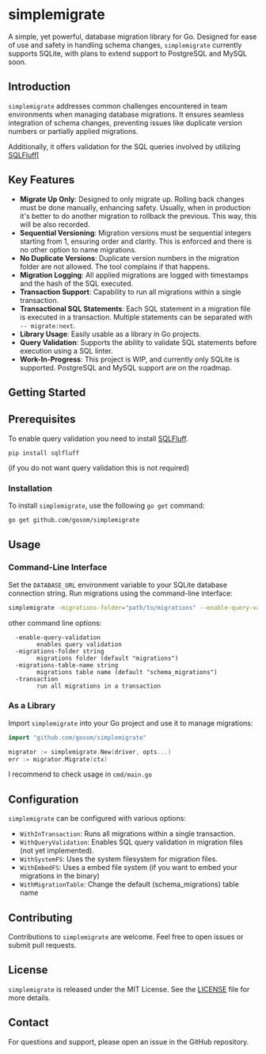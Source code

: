 # simplemigrate

A simple, yet powerful, database migration library for Go. Designed for ease of use and safety in handling schema changes, `simplemigrate` currently supports SQLite, with plans to extend support to PostgreSQL and MySQL soon.

## Introduction

`simplemigrate` addresses common challenges encountered in team environments when managing database migrations. It ensures seamless integration of schema changes, preventing issues like duplicate version numbers or partially applied migrations.

Additionally, it offers validation for the SQL queries involved by utilizing [SQLFluff](https://sqlfluff.com/)[

## Key Features

- **Migrate Up Only**: Designed to only migrate up. Rolling back changes must be done manually, enhancing safety. Usually, when in production it's better to do another migration to rollback the previous. This way, this will be also recorded.
- **Sequential Versioning**: Migration versions must be sequential integers starting from 1, ensuring order and clarity. This is enforced and there is no other option to name migrations.
- **No Duplicate Versions**: Duplicate version numbers in the migration folder are not allowed. The tool complains if that happens.
- **Migration Logging**: All applied migrations are logged with timestamps and the hash of the SQL executed.
- **Transaction Support**: Capability to run all migrations within a single transaction.
- **Transactional SQL Statements**: Each SQL statement in a migration file is executed in a transaction. Multiple statements can be separated with `-- migrate:next`.
- **Library Usage**: Easily usable as a library in Go projects.
- **Query Validation**: Supports the ability to validate SQL statements before execution using a SQL linter.
- **Work-In-Progress**: This project is WIP, and currently only SQLite is supported. PostgreSQL and MySQL support are on the roadmap.

## Getting Started

## Prerequisites

To enable query validation you need to install [SQLFluff](https://sqlfluff.com/). 

```
pip install sqlfluff
```

(if you do not want query validation this is not required)

### Installation

To install `simplemigrate`, use the following `go get` command:

```bash
go get github.com/gosom/simplemigrate
```

## Usage

### Command-Line Interface

Set the `DATABASE_URL` environment variable to your SQLite database connection string. Run migrations using the command-line interface:

```bash
simplemigrate -migrations-folder="path/to/migrations" --enable-query-validation
```

other command line options:

```
  -enable-query-validation
        enables query validation
  -migrations-folder string
        migrations folder (default "migrations")
  -migrations-table-name string
        migrations table name (default "schema_migrations")
  -transaction
        run all migrations in a transaction
```

### As a Library

Import `simplemigrate` into your Go project and use it to manage migrations:

```go
import "github.com/gosom/simplemigrate"

migrator := simplemigrate.New(driver, opts...)
err := migrator.Migrate(ctx)
```

I recommend to check usage in `cmd/main.go`

## Configuration

`simplemigrate` can be configured with various options:

- `WithInTransaction`: Runs all migrations within a single transaction.
- `WithQueryValidation`: Enables SQL query validation in migration files (not yet implemented).
- `WithSystemFS`: Uses the system filesystem for migration files.
- `WithEmbedFS`: Uses a embed file system (if you want to embed your migrations in the binary)
- `WithMigrationTable`: Change the default (schema_migrations) table name

## Contributing

Contributions to `simplemigrate` are welcome. Feel free to open issues or submit pull requests.

## License

`simplemigrate` is released under the MIT License. See the [LICENSE](LICENSE) file for more details.

## Contact

For questions and support, please open an issue in the GitHub repository.

